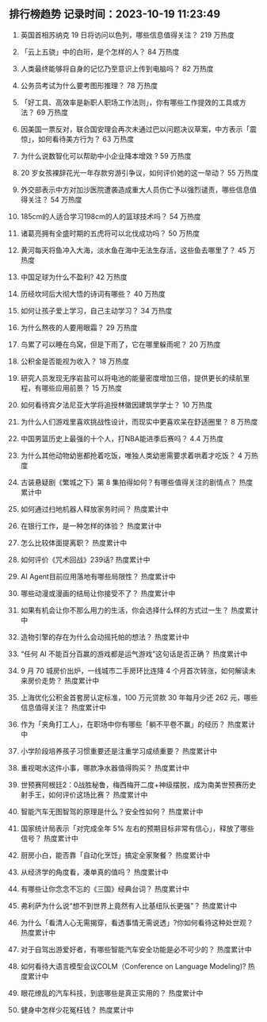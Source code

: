 
## 排行榜趋势 记录时间：2023-10-19 11:23:49
  
  1. 英国首相苏纳克 19 日将访问以色列，哪些信息值得关注？ 219 万热度
    
  2. 「云上五骁」中的白珩，是个怎样的人？ 84 万热度
    
  3. 人类最终能够将自身的记忆乃至意识上传到电脑吗？ 82 万热度
    
  4. 公务员考试为什么要考图形推理？ 78 万热度
    
  5. 「好工具、高效率是新职人职场工作法则」，你有哪些工作提效的工具或方法？ 69 万热度
    
  6. 因美国一票反对，联合国安理会再次未通过巴以问题决议草案，中方表示「震惊」，如何看待美方行为？ 63 万热度
    
  7. 为什么说数智化可以帮助中小企业降本增效 ? 59 万热度
    
  8. 20 岁女孩裸辞花光一年存款穷游引争议，如何评价她的这一举动？ 55 万热度
    
  9. 外交部表示中方对加沙医院遭袭造成重大人员伤亡予以强烈谴责，哪些信息值得关注？ 54 万热度
    
  10. 185cm的人适合学习198cm的人的篮球技术吗？ 54 万热度
    
  11. 诸葛亮拥有全盛时期的五虎将可以北伐成功吗？ 50 万热度
    
  12. 黄河每天将鱼冲入大海，淡水鱼在海中无法生存活，这些鱼去哪里了？ 45 万热度
    
  13. 中国足球为什么不盈利? 42 万热度
    
  14. 历经坎坷后大彻大悟的诗词有哪些？ 40 万热度
    
  15. 如何让孩子爱上学习，自己主动学习？ 34 万热度
    
  16. 为什么熬夜的人要用眼霜？ 29 万热度
    
  17. 鸟累了可以睡在鸟窝，但是下雨了，它在哪里躲雨呢？ 20 万热度
    
  18. 公积金是否能视为收入？ 18 万热度
    
  19. 研究人员发现无序岩盐可以将电池的能量密度增加三倍，提供更长的续航里程，有哪些应用前景？ 15 万热度
    
  20. 如何看待宾夕法尼亚大学将追授林徽因建筑学学士？ 10 万热度
    
  21. 为什么人们游戏里喜欢挑战性设计，而现实中更喜欢呆在舒适圈里？ 8 万热度
    
  22. 中国男篮历史上最强的十个人，打NBA能进季后赛吗？ 4.4 万热度
    
  23. 为什么其他动物幼崽都抢着吃饭，唯独人类幼崽需要求着哄着才吃饭？ 4 万热度
    
  24. 古装悬疑剧《繁城之下》第 8 集拍得如何？有哪些值得关注的剧情点？ 热度累计中
    
  25. 如何通过扫地机器人释放家务时间？ 热度累计中
    
  26. 在银行工作，是一种怎样的体验？ 热度累计中
    
  27. 怎么比较体面提离职？ 热度累计中
    
  28. 如何评价《咒术回战》239话? 热度累计中
    
  29. AI Agent目前应用落地有哪些局限性？ 热度累计中
    
  30. 哪些动漫或漫画的结局让你接受不了？ 热度累计中
    
  31. 如果有机会让你不那么用力的生活，你会选择什么样的方式过一生？ 热度累计中
    
  32. 造物引擎的存在为什么会动摇托帕的想法？ 热度累计中
    
  33. “任何 AI 不能百分百赢的游戏都是运气游戏”这句话是否正确？ 热度累计中
    
  34. 9 月 70 城房价出炉，一线城市二手房环比连降 4 个月首次转涨，如何解读未来房价走势？ 热度累计中
    
  35. 上海优化公积金首套房认定标准，100 万元贷款 30 年每月少还 262 元，哪些信息值得关注？ 热度累计中
    
  36. 作为「夹角打工人」，在职场中你有哪些「躺不平卷不赢」的经历？ 热度累计中
    
  37. 小学阶段培养孩子习惯重要还是注重学习成绩重要？ 热度累计中
    
  38. 重视喝水这件小事，哪款净水器值得购买？ 热度累计中
    
  39. 世预赛阿根廷2：0战胜秘鲁，梅西梅开二度+神级摆脱，成为南美世预赛历史射手王，如何评价这场比赛？ 热度累计中
    
  40. 智能汽车无图智驾的原理是什么？安全性如何？ 热度累计中
    
  41. 国家统计局表示「对完成全年 5% 左右的预期目标非常有信心」，释放了哪些信号？ 热度累计中
    
  42. 厨房小白，能否靠「自动化烹饪」搞定全家聚餐？ 热度累计中
    
  43. 从经济学的角度看，凑单真的值吗？ 热度累计中
    
  44. 有哪些让你念念不忘的《三国》经典台词？ 热度累计中
    
  45. 弗利萨为什么说“想不到世界上竟然有人比基纽队长更强”？ 热度累计中
    
  46. 为什么「看清人心无需揭穿，看透事情无需说透」?你如何看待这种处世观？ 热度累计中
    
  47. 对于自驾出游爱好者，有哪些智能汽车安全功能是必不可少的？ 热度累计中
    
  48. 如何看待大语言模型会议COLM（Conference on Language Modeling)? 热度累计中
    
  49. 眼花缭乱的汽车科技，到底哪些是真正实用的？ 热度累计中
    
  50. 健身中怎样少花冤枉钱？ 热度累计中
    